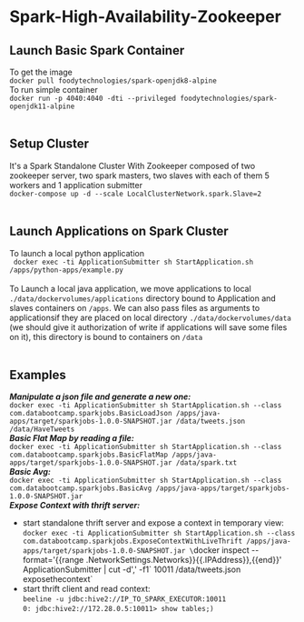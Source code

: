 # Spark-High-Availability-Zookeeper
## Launch Basic Spark Container
To get the image<br/>
`docker pull foodytechnologies/spark-openjdk8-alpine`<br/>
To run simple container<br/>
`docker run -p 4040:4040 -dti --privileged foodytechnologies/spark-openjdk11-alpine`<br/>
<br/>
## Setup Cluster
It's a Spark Standalone Cluster With Zookeeper composed of two zookeeper server, two spark masters, two slaves with each of them 5 workers and 1 application submitter<br/>
`docker-compose up -d --scale LocalClusterNetwork.spark.Slave=2`<br/>
<br/>
## Launch Applications on Spark Cluster
To launch a local python application<br/>
` docker exec -ti ApplicationSubmitter sh StartApplication.sh /apps/python-apps/example.py`<br/>
<br/>
To Launch a local java application, we move applications to local `./data/dockervolumes/applications` directory bound to Application and slaves containers on `/apps`. We can also pass files as arguments to applicationsif they are placed on local directory `./data/dockervolumes/data` (we should give it authorization of write if applications will save some files on it), this directory is bound to containers on `/data` <br/><br/>
## Examples
**_Manipulate a json file and generate a new one:_**<br/> `docker exec -ti ApplicationSubmitter sh StartApplication.sh --class  com.databootcamp.sparkjobs.BasicLoadJson /apps/java-apps/target/sparkjobs-1.0.0-SNAPSHOT.jar /data/tweets.json /data/HaveTweets`<br/>
**_Basic Flat Map by reading a file:_**<br/>`docker exec -ti ApplicationSubmitter sh StartApplication.sh --class  com.databootcamp.sparkjobs.BasicFlatMap /apps/java-apps/target/sparkjobs-1.0.0-SNAPSHOT.jar /data/spark.txt`<br/>
**_Basic Avg:_**<br/>`docker exec -ti ApplicationSubmitter sh StartApplication.sh --class  com.databootcamp.sparkjobs.BasicAvg /apps/java-apps/target/sparkjobs-1.0.0-SNAPSHOT.jar`<br/>
**_Expose Context with thrift server:_**<br/>
- start standalone thrift server and expose a context in temporary view:<br/>`docker exec -ti ApplicationSubmitter sh StartApplication.sh --class com.databootcamp.sparkjobs.ExposeContextWithLiveThrift /apps/java-apps/target/sparkjobs-1.0.0-SNAPSHOT.jar \`docker inspect --format='{{range .NetworkSettings.Networks}}{{.IPAddress}},{{end}}' ApplicationSubmitter | cut -d',' -f1\` 10011 /data/tweets.json exposethecontext`<br/>
- start thrift client and read context:<br/>
`beeline -u jdbc:hive2://IP_TO_SPARK_EXECUTOR:10011`<br/>
`0: jdbc:hive2://172.28.0.5:10011> show tables;)`<br/>

